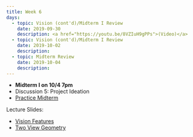 ```yaml
---
title: Week 6
days:
  - topic: Vision (cont'd)/Midterm I Review
    date: 2019-09-30
    description: <a href="https://youtu.be/8VZIuH9gPPs">(Video)</a>
  - topic: Vision (cont'd)/Midterm I Review
    date: 2019-10-02
    description: 
  - topic: Midterm Review
    date: 2019-10-04
    description: 
---
```


- **Midterm I on 10/4 7pm**
- Discussion 5: Project Ideation
- [Practice Midterm](../assets/practice_mt/PracticeMidterm1-fall2019.pdf)

Lecture Slides:
- [Vision Features](../assets/lectures/refs/Vision_Features_MaSKS_Chap3.ppt)
- [Two View Geometry](../assets/lectures/refs/TwoViewGeom_MaSKS_Chap4.ppt)

